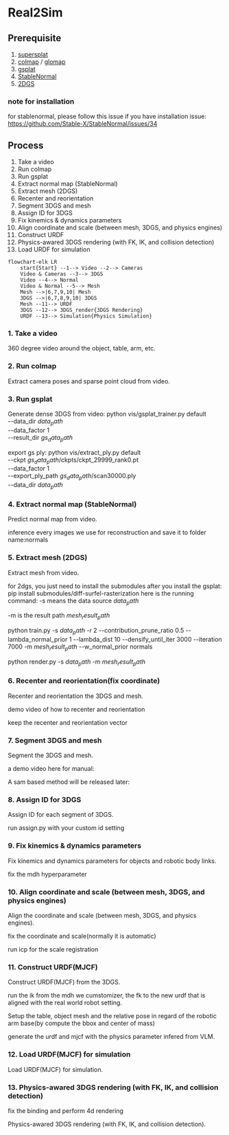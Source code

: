 # Real2Sim

## Prerequisite
1. [supersplat](https://github.com/playcanvas/supersplat)
2. [colmap](https://colmap.github.io/) / [glomap](https://github.com/colmap/glomap)
3. [gsplat](https://github.com/nerfstudio-project/gsplat)
4. [StableNormal](https://github.com/Stable-X/StableNormal)
5. [2DGS](https://github.com/hugoycj/2d-gaussian-splatting-great-again)

### note for installation
for stablenormal, please follow this issue if you have installation issue: https://github.com/Stable-X/StableNormal/issues/34



## Process
1. Take a video
2. Run colmap
3. Run gsplat
4. Extract normal map (StableNormal)
5. Extract mesh (2DGS)
6. Recenter and reorientation
7. Segment 3DGS and mesh
8. Assign ID for 3DGS
9. Fix kinemics & dynamics parameters
10. Align coordinate and scale (between mesh, 3DGS, and physics engines)
11. Construct URDF
12. Physics-awared 3DGS rendering (with FK, IK, and collision detection)
13. Load URDF for simulation

```{mermaid}
flowchart-elk LR
    start{Start} --1--> Video --2--> Cameras
    Video & Cameras --3--> 3DGS
    Video --4--> Normal
    Video & Normal --5--> Mesh
    Mesh -->|6,7,9,10| Mesh
    3DGS -->|6,7,8,9,10| 3DGS
    Mesh --11--> URDF
    3DGS --12--> 3DGS_render{3DGS Rendering}
    URDF --13--> Simulation{Physics Simulation}
```

### 1. Take a video
360 degree video around the object, table, arm, etc.

### 2. Run colmap
Extract camera poses and sparse point cloud from video.

### 3. Run gsplat
Generate dense 3DGS from video:
python vis/gsplat_trainer.py default \
    --data_dir $data_path$ \
    --data_factor 1 \
    --result_dir $gs_data_path$

export gs ply:
python vis/extract_ply.py default \
    --ckpt  $gs_data_path$/ckpts/ckpt_29999_rank0.pt \
    --data_factor 1 \
    --export_ply_path  $gs_data_path$/scan30000.ply \
    --data_dir $data_path$
    
### 4. Extract normal map (StableNormal)
Predict normal map from video.

inference every images we use for reconstruction and save it to folder name:normals

### 5. Extract mesh (2DGS)
Extract mesh from video.

for 2dgs, you just need to install the submodules after you install the gsplat: pip install submodules/diff-surfel-rasterization
here is the running command: 
-s means the data source $data_path$

-m is the result path $mesh_result_path$

python train.py -s  $data_path$  -r 2  --contribution_prune_ratio 0.5 --lambda_normal_prior 1 --lambda_dist 10 --densify_until_iter 3000 --iteration 7000  -m $mesh_result_path$ --w_normal_prior normals


python render.py -s  $data_path$ -m $mesh_result_path$

### 6. Recenter and reorientation(fix coordinate)
Recenter and reorientation the 3DGS and mesh.

demo video of how to recenter and reorientation 

keep the recenter and reorientation vector 

### 7. Segment 3DGS and mesh
Segment the 3DGS and mesh.


a demo video here for manual:


A sam based method will be released later: 


### 8. Assign ID for 3DGS
Assign ID for each segment of 3DGS.

run assign.py with your custom id setting

### 9. Fix kinemics & dynamics parameters
Fix kinemics and dynamics parameters for objects and robotic body links.

fix the mdh hyperparameter


### 10. Align coordinate and scale (between mesh, 3DGS, and physics engines)
Align the coordinate and scale (between mesh, 3DGS, and physics engines).

fix the coordinate and scale(normally it is automatic)

run icp for the scale registration

### 11. Construct URDF(MJCF)
Construct URDF(MJCF) from the 3DGS.

run the ik from the mdh we cumstomizer, the fk to the new urdf that is aligned with the real world robot setting.

Setup the table, object mesh and the relative pose in regard of the robotic arm base(by compute the bbox and center of mass)

generate the urdf and mjcf with the physics parameter infered from VLM.


### 12. Load URDF(MJCF) for simulation
Load URDF(MJCF) for simulation.


### 13. Physics-awared 3DGS rendering (with FK, IK, and collision detection)

fix the binding and perform 4d rendering 

Physics-awared 3DGS rendering (with FK, IK, and collision detection).


